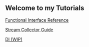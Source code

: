 ## Welcome to my Tutorials

[Functional Interface Reference](https://ifthen2.github.io/Tutorials/functional-interfaces)

[Stream Collector Guide](https://ifthen2.github.io/Tutorials/collector)

[DI (WIP)](https://ifthen2.github.io/Tutorials/2)
